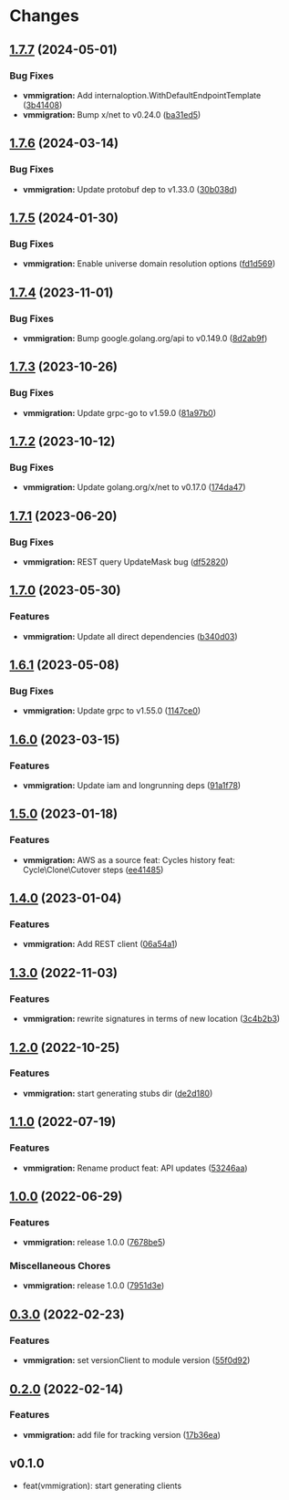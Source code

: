# Changes


## [1.7.7](https://github.com/googleapis/google-cloud-go/compare/vmmigration/v1.7.6...vmmigration/v1.7.7) (2024-05-01)


### Bug Fixes

* **vmmigration:** Add internaloption.WithDefaultEndpointTemplate ([3b41408](https://github.com/googleapis/google-cloud-go/commit/3b414084450a5764a0248756e95e13383a645f90))
* **vmmigration:** Bump x/net to v0.24.0 ([ba31ed5](https://github.com/googleapis/google-cloud-go/commit/ba31ed5fda2c9664f2e1cf972469295e63deb5b4))

## [1.7.6](https://github.com/googleapis/google-cloud-go/compare/vmmigration/v1.7.5...vmmigration/v1.7.6) (2024-03-14)


### Bug Fixes

* **vmmigration:** Update protobuf dep to v1.33.0 ([30b038d](https://github.com/googleapis/google-cloud-go/commit/30b038d8cac0b8cd5dd4761c87f3f298760dd33a))

## [1.7.5](https://github.com/googleapis/google-cloud-go/compare/vmmigration/v1.7.4...vmmigration/v1.7.5) (2024-01-30)


### Bug Fixes

* **vmmigration:** Enable universe domain resolution options ([fd1d569](https://github.com/googleapis/google-cloud-go/commit/fd1d56930fa8a747be35a224611f4797b8aeb698))

## [1.7.4](https://github.com/googleapis/google-cloud-go/compare/vmmigration/v1.7.3...vmmigration/v1.7.4) (2023-11-01)


### Bug Fixes

* **vmmigration:** Bump google.golang.org/api to v0.149.0 ([8d2ab9f](https://github.com/googleapis/google-cloud-go/commit/8d2ab9f320a86c1c0fab90513fc05861561d0880))

## [1.7.3](https://github.com/googleapis/google-cloud-go/compare/vmmigration/v1.7.2...vmmigration/v1.7.3) (2023-10-26)


### Bug Fixes

* **vmmigration:** Update grpc-go to v1.59.0 ([81a97b0](https://github.com/googleapis/google-cloud-go/commit/81a97b06cb28b25432e4ece595c55a9857e960b7))

## [1.7.2](https://github.com/googleapis/google-cloud-go/compare/vmmigration/v1.7.1...vmmigration/v1.7.2) (2023-10-12)


### Bug Fixes

* **vmmigration:** Update golang.org/x/net to v0.17.0 ([174da47](https://github.com/googleapis/google-cloud-go/commit/174da47254fefb12921bbfc65b7829a453af6f5d))

## [1.7.1](https://github.com/googleapis/google-cloud-go/compare/vmmigration/v1.7.0...vmmigration/v1.7.1) (2023-06-20)


### Bug Fixes

* **vmmigration:** REST query UpdateMask bug ([df52820](https://github.com/googleapis/google-cloud-go/commit/df52820b0e7721954809a8aa8700b93c5662dc9b))

## [1.7.0](https://github.com/googleapis/google-cloud-go/compare/vmmigration/v1.6.1...vmmigration/v1.7.0) (2023-05-30)


### Features

* **vmmigration:** Update all direct dependencies ([b340d03](https://github.com/googleapis/google-cloud-go/commit/b340d030f2b52a4ce48846ce63984b28583abde6))

## [1.6.1](https://github.com/googleapis/google-cloud-go/compare/vmmigration/v1.6.0...vmmigration/v1.6.1) (2023-05-08)


### Bug Fixes

* **vmmigration:** Update grpc to v1.55.0 ([1147ce0](https://github.com/googleapis/google-cloud-go/commit/1147ce02a990276ca4f8ab7a1ab65c14da4450ef))

## [1.6.0](https://github.com/googleapis/google-cloud-go/compare/vmmigration/v1.5.0...vmmigration/v1.6.0) (2023-03-15)


### Features

* **vmmigration:** Update iam and longrunning deps ([91a1f78](https://github.com/googleapis/google-cloud-go/commit/91a1f784a109da70f63b96414bba8a9b4254cddd))

## [1.5.0](https://github.com/googleapis/google-cloud-go/compare/vmmigration/v1.4.0...vmmigration/v1.5.0) (2023-01-18)


### Features

* **vmmigration:** AWS as a source feat: Cycles history feat: Cycle\Clone\Cutover steps ([ee41485](https://github.com/googleapis/google-cloud-go/commit/ee41485860bcbbd09ce4e28ee6ddca81a5f17211))

## [1.4.0](https://github.com/googleapis/google-cloud-go/compare/vmmigration/v1.3.0...vmmigration/v1.4.0) (2023-01-04)


### Features

* **vmmigration:** Add REST client ([06a54a1](https://github.com/googleapis/google-cloud-go/commit/06a54a16a5866cce966547c51e203b9e09a25bc0))

## [1.3.0](https://github.com/googleapis/google-cloud-go/compare/vmmigration/v1.2.0...vmmigration/v1.3.0) (2022-11-03)


### Features

* **vmmigration:** rewrite signatures in terms of new location ([3c4b2b3](https://github.com/googleapis/google-cloud-go/commit/3c4b2b34565795537aac1661e6af2442437e34ad))

## [1.2.0](https://github.com/googleapis/google-cloud-go/compare/vmmigration/v1.1.0...vmmigration/v1.2.0) (2022-10-25)


### Features

* **vmmigration:** start generating stubs dir ([de2d180](https://github.com/googleapis/google-cloud-go/commit/de2d18066dc613b72f6f8db93ca60146dabcfdcc))

## [1.1.0](https://github.com/googleapis/google-cloud-go/compare/vmmigration/v1.0.0...vmmigration/v1.1.0) (2022-07-19)


### Features

* **vmmigration:** Rename product feat: API updates ([53246aa](https://github.com/googleapis/google-cloud-go/commit/53246aa18cb9c79471ecc84878b5e3f166086404))

## [1.0.0](https://github.com/googleapis/google-cloud-go/compare/vmmigration/v0.3.0...vmmigration/v1.0.0) (2022-06-29)


### Features

* **vmmigration:** release 1.0.0 ([7678be5](https://github.com/googleapis/google-cloud-go/commit/7678be543d9130dcd8fc4147608a10b70faef44e))


### Miscellaneous Chores

* **vmmigration:** release 1.0.0 ([7951d3e](https://github.com/googleapis/google-cloud-go/commit/7951d3ee06f769e2fe8d4695c494eca0e264d875))

## [0.3.0](https://github.com/googleapis/google-cloud-go/compare/vmmigration/v0.2.0...vmmigration/v0.3.0) (2022-02-23)


### Features

* **vmmigration:** set versionClient to module version ([55f0d92](https://github.com/googleapis/google-cloud-go/commit/55f0d92bf112f14b024b4ab0076c9875a17423c9))

## [0.2.0](https://github.com/googleapis/google-cloud-go/compare/vmmigration/v0.1.0...vmmigration/v0.2.0) (2022-02-14)


### Features

* **vmmigration:** add file for tracking version ([17b36ea](https://github.com/googleapis/google-cloud-go/commit/17b36ead42a96b1a01105122074e65164357519e))

## v0.1.0

- feat(vmmigration): start generating clients
